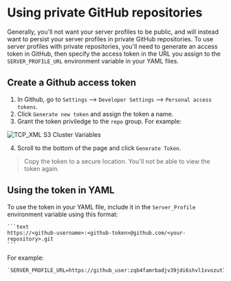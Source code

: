 # Using private GitHub repositories

Generally, you'll not want your server profiles to be public, and will instead want to persist your server profiles in private GitHub repositories. To use server profiles with private repositories, you'll need to generate an access token in GitHub, then specify the access token in the URL you assign to the `SERVER_PROFILE_URL` environment variable in your YAML files.

## Create a Github access token

1. In Github, go to `Settings` --> `Developer Settings` --> `Personal access tokens`.
2. Click `Generate new token` and assign the token a name.
3. Grant the token priviledge to the `repo` group. For example:

![TCP_XML S3 Cluster Variables](../images/GITHUB_PERSONAL_ACCESS_TOKEN.png)

4. Scroll to the bottom of the page and click `Generate Token`.

> Copy the token to a secure location. You'll not be able to view the token again.

## Using the token in YAML

To use the token in your YAML file, include it in the `Server_Profile` environment variable using this format:

    ```text
    https://<github-username>:<github-token>@github.com/<your-repository>.git
    ```

For example:

    `SERVER_PROFILE_URL=https://github_user:zqb4famrbadjv39jdi6shvl1xvozut7tamd5v6eva@github.com/pingidentity/server_profile.git`



